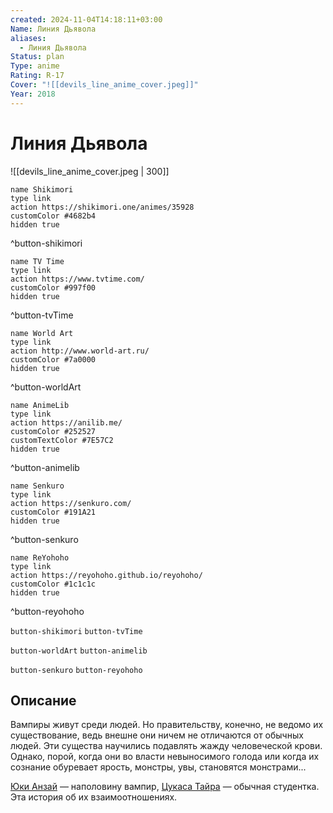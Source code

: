 ```yaml
---
created: 2024-11-04T14:18:11+03:00
Name: Линия Дьявола
aliases:
  - Линия Дьявола
Status: plan
Type: anime
Rating: R-17
Cover: "![[devils_line_anime_cover.jpeg]]"
Year: 2018
---
```


# Линия Дьявола

![[devils_line_anime_cover.jpeg | 300]]

```button
name Shikimori
type link
action https://shikimori.one/animes/35928
customColor #4682b4
hidden true
```
^button-shikimori

```button
name TV Time
type link
action https://www.tvtime.com/
customColor #997f00
hidden true
```
^button-tvTime

```button
name World Art
type link
action http://www.world-art.ru/
customColor #7a0000
hidden true
```
^button-worldArt

```button
name AnimeLib
type link
action https://anilib.me/
customColor #252527
customTextColor #7E57C2
hidden true
```
^button-animelib

```button
name Senkuro
type link
action https://senkuro.com/
customColor #191A21
hidden true
```
^button-senkuro

```button
name ReYohoho
type link
action https://reyohoho.github.io/reyohoho/
customColor #1c1c1c
hidden true
```
^button-reyohoho

`button-shikimori` `button-tvTime`

`button-worldArt` `button-animelib`

`button-senkuro` `button-reyohoho`

## Описание

Вампиры живут среди людей. Но правительству, конечно, не ведомо их существование, ведь внешне они ничем не отличаются от обычных людей. Эти существа научились подавлять жажду человеческой крови. Однако, порой, когда они во власти невыносимого голода или когда их сознание обуревает ярость, монстры, увы, становятся монстрами...

[Юки Анзай](https://shikimori.one/characters/138825-yuuki-anzai) — наполовину вампир, [Цукаса Тайра](https://shikimori.one/characters/138333-tsukasa-taira) — обычная студентка. Эта история об их взаимоотношениях.
